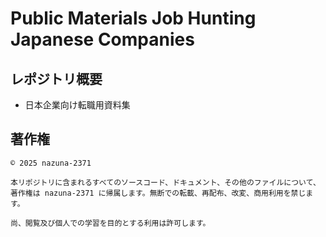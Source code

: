 # Public Materials Job Hunting Japanese Companies

## レポジトリ概要
- 日本企業向け転職用資料集

## 著作権
```text
© 2025 nazuna-2371  

本リポジトリに含まれるすべてのソースコード、ドキュメント、その他のファイルについて、  
著作権は nazuna-2371 に帰属します。無断での転載、再配布、改変、商用利用を禁じます。  

尚、閲覧及び個人での学習を目的とする利用は許可します。
```
